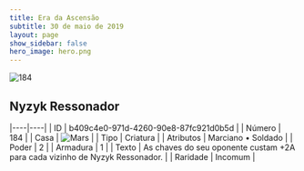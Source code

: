 ```yaml
---
title: Era da Ascensão
subtitle: 30 de maio de 2019
layout: page
show_sidebar: false
hero_image: hero.png
---
```


![184](https://cdn.keyforgegame.com/media/card_front/pt/435_184_97CJ854WJQJF_pt.png)

## Nyzyk Ressonador

|----|----|
| ID | b409c4e0-971d-4260-90e8-87fc921d0b5d |
| Número | 184 |
| Casa | ![Mars](https://archonarcana.com/images/thumb/d/de/Mars.png/22px-Mars.png "Marte") |
| Tipo | Criatura |
| Atributos | Marciano • Soldado |
| Poder | 2 |
| Armadura | 1 |
| Texto | As chaves do seu oponente custam +2A para cada vizinho de Nyzyk Ressonador. |
| Raridade | Incomum |
